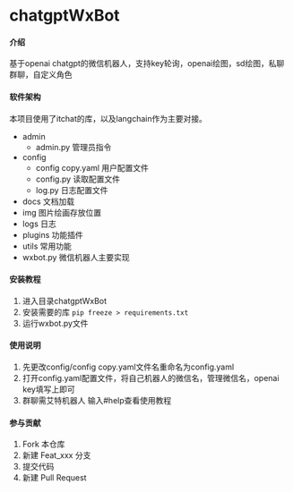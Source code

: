 # chatgptWxBot

#### 介绍
基于openai chatgpt的微信机器人，支持key轮询，openai绘图，sd绘图，私聊群聊，自定义角色

#### 软件架构
本项目使用了itchat的库，以及langchain作为主要对接。
- admin
    - admin.py 管理员指令
- config
    - config copy.yaml 用户配置文件
    - config.py 读取配置文件
    - log.py 日志配置文件
- docs 文档加载
- img 图片绘画存放位置
- logs 日志
- plugins 功能插件
- utils 常用功能
- wxbot.py 微信机器人主要实现


#### 安装教程

1.  进入目录chatgptWxBot
2.  安装需要的库
    `pip freeze > requirements.txt`
3.  运行wxbot.py文件

#### 使用说明

1.  先更改config/config copy.yaml文件名重命名为config.yaml
2.  打开config.yaml配置文件，将自己机器人的微信名，管理微信名，openai key填写上即可
3.  群聊需艾特机器人 输入#help查看使用教程

#### 参与贡献

1.  Fork 本仓库
2.  新建 Feat_xxx 分支
3.  提交代码
4.  新建 Pull Request

